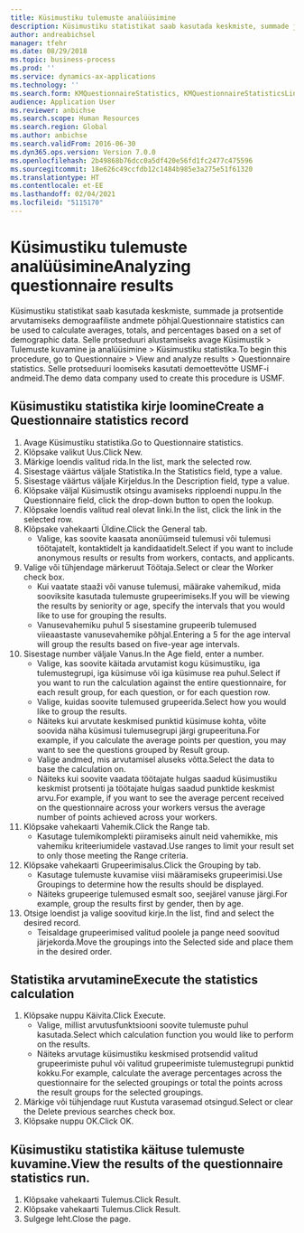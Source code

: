 ```yaml
---
title: Küsimustiku tulemuste analüüsimine
description: Küsimustiku statistikat saab kasutada keskmiste, summade ja protsentide arvutamiseks demograafiliste andmete põhjal.
author: andreabichsel
manager: tfehr
ms.date: 08/29/2018
ms.topic: business-process
ms.prod: ''
ms.service: dynamics-ax-applications
ms.technology: ''
ms.search.form: KMQuestionnaireStatistics, KMQuestionnaireStatisticsLine, HcmLearningWorkspace
audience: Application User
ms.reviewer: anbichse
ms.search.scope: Human Resources
ms.search.region: Global
ms.author: anbichse
ms.search.validFrom: 2016-06-30
ms.dyn365.ops.version: Version 7.0.0
ms.openlocfilehash: 2b49868b76dcc0a5df420e56fd1fc2477c475596
ms.sourcegitcommit: 18e626c49ccfdb12c1484b985e3a275e51f61320
ms.translationtype: HT
ms.contentlocale: et-EE
ms.lasthandoff: 02/04/2021
ms.locfileid: "5115170"
---
```

# <a name="analyzing-questionnaire-results"></a><span data-ttu-id="289dd-103">Küsimustiku tulemuste analüüsimine</span><span class="sxs-lookup"><span data-stu-id="289dd-103">Analyzing questionnaire results</span></span>



<span data-ttu-id="289dd-104">Küsimustiku statistikat saab kasutada keskmiste, summade ja protsentide arvutamiseks demograafiliste andmete põhjal.</span><span class="sxs-lookup"><span data-stu-id="289dd-104">Questionnaire statistics can be used to calculate averages, totals, and percentages based on a set of demographic data.</span></span> <span data-ttu-id="289dd-105">Selle protseduuri alustamiseks avage Küsimustik > Tulemuste kuvamine ja analüüsimine > Küsimustiku statistika.</span><span class="sxs-lookup"><span data-stu-id="289dd-105">To begin this procedure, go to Questionnaire > View and analyze results > Questionnaire statistics.</span></span> <span data-ttu-id="289dd-106">Selle protseduuri loomiseks kasutati demoettevõtte USMF-i andmeid.</span><span class="sxs-lookup"><span data-stu-id="289dd-106">The demo data company used to create this procedure is USMF.</span></span>


## <a name="create-a-questionnaire-statistics-record"></a><span data-ttu-id="289dd-107">Küsimustiku statistika kirje loomine</span><span class="sxs-lookup"><span data-stu-id="289dd-107">Create a Questionnaire statistics record</span></span>
1. <span data-ttu-id="289dd-108">Avage Küsimustiku statistika.</span><span class="sxs-lookup"><span data-stu-id="289dd-108">Go to Questionnaire statistics.</span></span>
2. <span data-ttu-id="289dd-109">Klõpsake valikut Uus.</span><span class="sxs-lookup"><span data-stu-id="289dd-109">Click New.</span></span>
3. <span data-ttu-id="289dd-110">Märkige loendis valitud rida.</span><span class="sxs-lookup"><span data-stu-id="289dd-110">In the list, mark the selected row.</span></span>
4. <span data-ttu-id="289dd-111">Sisestage väärtus väljale Statistika.</span><span class="sxs-lookup"><span data-stu-id="289dd-111">In the Statistics field, type a value.</span></span>
5. <span data-ttu-id="289dd-112">Sisestage väärtus väljale Kirjeldus.</span><span class="sxs-lookup"><span data-stu-id="289dd-112">In the Description field, type a value.</span></span>
6. <span data-ttu-id="289dd-113">Klõpsake väljal Küsimustik otsingu avamiseks ripploendi nuppu.</span><span class="sxs-lookup"><span data-stu-id="289dd-113">In the Questionnaire field, click the drop-down button to open the lookup.</span></span>
7. <span data-ttu-id="289dd-114">Klõpsake loendis valitud real olevat linki.</span><span class="sxs-lookup"><span data-stu-id="289dd-114">In the list, click the link in the selected row.</span></span>
8. <span data-ttu-id="289dd-115">Klõpsake vahekaarti Üldine.</span><span class="sxs-lookup"><span data-stu-id="289dd-115">Click the General tab.</span></span>
    * <span data-ttu-id="289dd-116">Valige, kas soovite kaasata anonüümseid tulemusi või tulemusi töötajatelt, kontaktidelt ja kandidaatidelt.</span><span class="sxs-lookup"><span data-stu-id="289dd-116">Select if you want to include anonymous results or results from workers, contacts, and applicants.</span></span>  
9. <span data-ttu-id="289dd-117">Valige või tühjendage märkeruut Töötaja.</span><span class="sxs-lookup"><span data-stu-id="289dd-117">Select or clear the Worker check box.</span></span>
    * <span data-ttu-id="289dd-118">Kui vaatate staaži või vanuse tulemusi, määrake vahemikud, mida sooviksite kasutada tulemuste grupeerimiseks.</span><span class="sxs-lookup"><span data-stu-id="289dd-118">If you will be viewing the results by seniority or age, specify the intervals that you would like to use for grouping the results.</span></span>  
    * <span data-ttu-id="289dd-119">Vanusevahemiku puhul 5 sisestamine grupeerib tulemused viieaastaste vanusevahemike põhjal.</span><span class="sxs-lookup"><span data-stu-id="289dd-119">Entering a 5 for the age interval will group the results based on five-year age intervals.</span></span>  
10. <span data-ttu-id="289dd-120">Sisestage number väljale Vanus.</span><span class="sxs-lookup"><span data-stu-id="289dd-120">In the Age field, enter a number.</span></span>
    * <span data-ttu-id="289dd-121">Valige, kas soovite käitada arvutamist kogu küsimustiku, iga tulemustegrupi, iga küsimuse või iga küsimuse rea puhul.</span><span class="sxs-lookup"><span data-stu-id="289dd-121">Select if you want to run the calculation against the entire questionnaire, for each result group, for each question, or for each question row.</span></span>  
    * <span data-ttu-id="289dd-122">Valige, kuidas soovite tulemused grupeerida.</span><span class="sxs-lookup"><span data-stu-id="289dd-122">Select how you would like to group the results.</span></span>  
    * <span data-ttu-id="289dd-123">Näiteks kui arvutate keskmised punktid küsimuse kohta, võite soovida näha küsimusi tulemusegrupi järgi grupeerituna.</span><span class="sxs-lookup"><span data-stu-id="289dd-123">For example, if you calculate the average points per question, you may want to see the questions grouped by Result group.</span></span>  
    * <span data-ttu-id="289dd-124">Valige andmed, mis arvutamisel aluseks võtta.</span><span class="sxs-lookup"><span data-stu-id="289dd-124">Select the data to base the calculation on.</span></span>  
    * <span data-ttu-id="289dd-125">Näiteks kui soovite vaadata töötajate hulgas saadud küsimustiku keskmist protsenti ja töötajate hulgas saadud punktide keskmist arvu.</span><span class="sxs-lookup"><span data-stu-id="289dd-125">For example, if you want to see the average percent received on the questionnaire across your workers versus the average number of points achieved across your workers.</span></span>  
11. <span data-ttu-id="289dd-126">Klõpsake vahekaarti Vahemik.</span><span class="sxs-lookup"><span data-stu-id="289dd-126">Click the Range tab.</span></span>
    * <span data-ttu-id="289dd-127">Kasutage tulemikomplekti piiramiseks ainult neid vahemikke, mis vahemiku kriteeriumidele vastavad.</span><span class="sxs-lookup"><span data-stu-id="289dd-127">Use ranges to limit your result set to only those meeting the Range criteria.</span></span>  
12. <span data-ttu-id="289dd-128">Klõpsake vahekaarti Grupeerimisalus.</span><span class="sxs-lookup"><span data-stu-id="289dd-128">Click the Grouping by tab.</span></span>
    * <span data-ttu-id="289dd-129">Kasutage tulemuste kuvamise viisi määramiseks grupeerimisi.</span><span class="sxs-lookup"><span data-stu-id="289dd-129">Use Groupings to determine how the results should be displayed.</span></span>  
    * <span data-ttu-id="289dd-130">Näiteks grupeerige tulemused esmalt soo, seejärel vanuse järgi.</span><span class="sxs-lookup"><span data-stu-id="289dd-130">For example, group the results first by gender, then by age.</span></span>  
13. <span data-ttu-id="289dd-131">Otsige loendist ja valige soovitud kirje.</span><span class="sxs-lookup"><span data-stu-id="289dd-131">In the list, find and select the desired record.</span></span>
    * <span data-ttu-id="289dd-132">Teisaldage grupeerimised valitud poolele ja pange need soovitud järjekorda.</span><span class="sxs-lookup"><span data-stu-id="289dd-132">Move the groupings into the Selected side and place them in the desired order.</span></span>  

## <a name="execute-the-statistics-calculation"></a><span data-ttu-id="289dd-133">Statistika arvutamine</span><span class="sxs-lookup"><span data-stu-id="289dd-133">Execute the statistics calculation</span></span>
1. <span data-ttu-id="289dd-134">Klõpsake nuppu Käivita.</span><span class="sxs-lookup"><span data-stu-id="289dd-134">Click Execute.</span></span>
    * <span data-ttu-id="289dd-135">Valige, millist arvutusfunktsiooni soovite tulemuste puhul kasutada.</span><span class="sxs-lookup"><span data-stu-id="289dd-135">Select which calculation function you would like to perform on the results.</span></span>  
    * <span data-ttu-id="289dd-136">Näiteks arvutage küsimustiku keskmised protsendid valitud grupeerimiste puhul või valitud grupeerimiste tulemustegrupi punktid kokku.</span><span class="sxs-lookup"><span data-stu-id="289dd-136">For example, calculate the average percentages across the questionnaire for the selected groupings or total the points across the result groups for the selected groupings.</span></span>  
2. <span data-ttu-id="289dd-137">Märkige või tühjendage ruut Kustuta varasemad otsingud.</span><span class="sxs-lookup"><span data-stu-id="289dd-137">Select or clear the Delete previous searches check box.</span></span>
3. <span data-ttu-id="289dd-138">Klõpsake nuppu OK.</span><span class="sxs-lookup"><span data-stu-id="289dd-138">Click OK.</span></span>

## <a name="view-the-results-of-the-questionnaire-statistics-run"></a><span data-ttu-id="289dd-139">Küsimustiku statistika käituse tulemuste kuvamine.</span><span class="sxs-lookup"><span data-stu-id="289dd-139">View the results of the questionnaire statistics run.</span></span>
1. <span data-ttu-id="289dd-140">Klõpsake vahekaarti Tulemus.</span><span class="sxs-lookup"><span data-stu-id="289dd-140">Click Result.</span></span>
2. <span data-ttu-id="289dd-141">Klõpsake vahekaarti Tulemus.</span><span class="sxs-lookup"><span data-stu-id="289dd-141">Click Result.</span></span>
3. <span data-ttu-id="289dd-142">Sulgege leht.</span><span class="sxs-lookup"><span data-stu-id="289dd-142">Close the page.</span></span>

